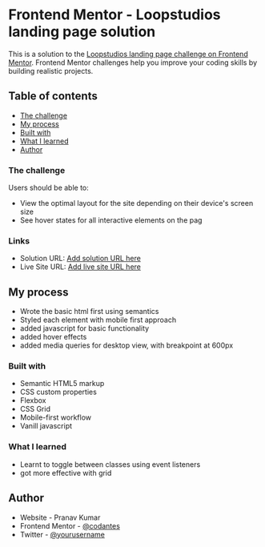 # Frontend Mentor - Loopstudios landing page solution

This is a solution to the [Loopstudios landing page challenge on Frontend Mentor](https://www.frontendmentor.io/challenges/loopstudios-landing-page-N88J5Onjw). Frontend Mentor challenges help you improve your coding skills by building realistic projects. 

## Table of contents

- [The challenge](#the-challenge)
- [My process](#my-process)
- [Built with](#built-with)
- [What I learned](#what-i-learned)
- [Author](#author)

### The challenge

Users should be able to:

- View the optimal layout for the site depending on their device's screen size
- See hover states for all interactive elements on the pag
### Links

- Solution URL: [Add solution URL here](https://your-solution-url.com)
- Live Site URL: [Add live site URL here](https://your-live-site-url.com)

## My process
- Wrote the basic html first using semantics
- Styled each element with mobile first approach
- added javascript for basic functionality
- added hover effects 
- added media queries for desktop view, with  breakpoint at 600px
### Built with

- Semantic HTML5 markup
- CSS custom properties
- Flexbox
- CSS Grid
- Mobile-first workflow
- Vanill javascript

### What I learned
- Learnt to toggle between classes using event listeners
- got more effective with grid

## Author

- Website - Pranav Kumar
- Frontend Mentor - [@codantes](https://www.frontendmentor.io/profile/codantes)
- Twitter - [@yourusername](https://www.twitter.com/codantes)
